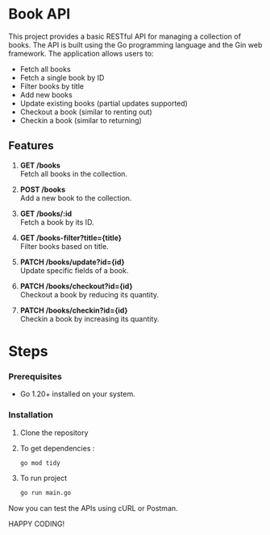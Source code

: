 # Book API

This project provides a basic RESTful API for managing a collection of books. The API is built using the Go programming language and the Gin web framework. The application allows users to:

- Fetch all books
- Fetch a single book by ID
- Filter books by title
- Add new books
- Update existing books (partial updates supported)
- Checkout a book (similar to renting out)
- Checkin a book (similar to returning)

## Features

1. **GET /books**  
   Fetch all books in the collection.

2. **POST /books**  
   Add a new book to the collection.

3. **GET /books/:id**  
   Fetch a book by its ID.

4. **GET /books-filter?title={title}**  
   Filter books based on title.

5. **PATCH /books/update?id={id}**  
   Update specific fields of a book.

6. **PATCH /books/checkout?id={id}**  
   Checkout a book by reducing its quantity.

7. **PATCH /books/checkin?id={id}**  
   Checkin a book by increasing its quantity.

# Steps

### Prerequisites
- Go 1.20+ installed on your system.

### Installation
1. Clone the repository

2. To get dependencies :
    ```bash
    go mod tidy
    ```
3. To run project
    ```bash
    go run main.go
    ```
Now you can test the APIs using cURL or Postman.

HAPPY CODING!
